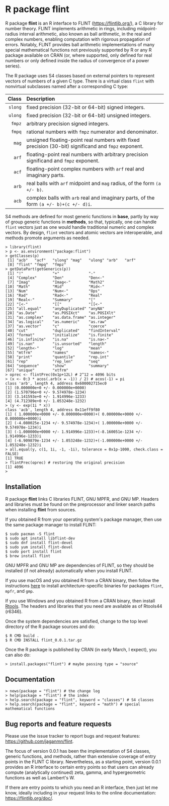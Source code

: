 # R package **flint**

R package **flint** is an R interface to FLINT (https://flintlib.org/),
a C library for number theory.  FLINT implements arithmetic in rings,
including midpoint-radius interval arithmetic, also known as ball
arithmetic, in the real and complex numbers, enabling computation with
rigorous propagation of errors.  Notably, FLINT provides ball arithmetic
implementations of many special mathematical functions not previously
supported by R or any R package available on CRAN (or, where supported,
only defined for real numbers or only defined inside the radius of
convergence of a power series).

The R package uses S4 classes based on external pointers to represent
vectors of numbers of a given C type.  There is a virtual class `flint`
with nonvirtual subclasses named after a corresponding C type:

  Class | Description
   ---: | :---
`slong` | fixed precision (32-bit or 64-bit) signed integers.
`ulong` | fixed precision (32-bit or 64-bit) unsigned integers.
 `fmpz` | arbitrary precision signed integers.
 `fmpq` | rational numbers with `fmpz` numerator and denominator.
  `mag` | unsigned floating-point real numbers with fixed precision (30-bit) significand and `fmpz` exponent.
  `arf` | floating-point real numbers with arbitrary precision significand and `fmpz` exponent.
  `acf` | floating-point complex numbers with `arf` real and imaginary parts.
  `arb` | real balls with `arf` midpoint and `mag` radius, of the form `(a +/- b)`.
  `acb` | complex balls with `arb` real and imaginary parts, of the form `(a +/- b)+(c +/- d)i`.

S4 methods are defined for most generic functions in **base**, partly
by way of group generic functions in **methods**, so that, typically,
one can handle `flint` vectors just as one would handle traditional
numeric and complex vectors.  By design, `flint` vectors and atomic
vectors are interoperable, and methods promote arguments as needed.

```
> library(flint)
> p <- as.environment("package:flint")
> getClasses(p)
 [1] "acb"   "acf"   "slong" "mag"   "ulong" "arb"   "arf"
 [8] "flint" "fmpq"  "fmpz"
> getDataPart(getGenerics(p))
 [1] "!"             "+"             "-"
 [4] "Complex"       "Den"           "Den<-"
 [7] "Imag"          "Imag<-"        "Math2"
[10] "Math"          "Mid"           "Mid<-"
[13] "Num"           "Num<-"         "Ops"
[16] "Rad"           "Rad<-"         "Real"
[19] "Real<-"        "Summary"       "["
[22] "[<-"           "[["            "[[<-"
[25] "all.equal"     "anyDuplicated" "anyNA"
[28] "as.Date"       "as.POSIXct"    "as.POSIXlt"
[31] "as.complex"    "as.data.frame" "as.integer"
[34] "as.logical"    "as.numeric"    "as.raw"
[37] "as.vector"     "c"             "coerce"
[40] "cut"           "duplicated"    "findInterval"
[43] "format"        "initialize"    "is.finite"
[46] "is.infinite"   "is.na"         "is.na<-"
[49] "is.nan"        "is.unsorted"   "length"
[52] "length<-"      "log"           "mean"
[55] "mtfrm"         "names"         "names<-"
[58] "print"         "quantile"      "rep.int"
[61] "rep"           "rep_len"       "seq"
[64] "sequence"      "show"          "summary"
[67] "unique"        "xtfrm"
> oprec <- flintPrec(0x1p+12L) # 2^12 = 4096 bits
> (x <- 0:3 * acos(.arb(x = -1)) / 2) # acos(-1) = pi
class 'arb', length 4, address 0x600002715ec0
[1] (0.000000e+0 +/- 0.000000e+0000)
[2] (1.570796e+0 +/- 9.574978e-1234)
[3] (3.141593e+0 +/- 1.914996e-1233)
[4] (4.712389e+0 +/- 1.053248e-1232)
> (y <- exp(1i * x))
class 'acb', length 4, address 0x11eff9f80
[1] ( 1.000000e+0000 +/- 0.000000e+0000)+( 0.000000e+0000 +/- 0.000000e+0000)i
[2] (-4.080025e-1234 +/- 9.574978e-1234)+( 1.000000e+0000 +/- 9.574978e-1234)i
[3] (-1.000000e+0000 +/- 1.914996e-1233)+(-8.160051e-1234 +/- 1.914996e-1233)i
[4] (-6.909879e-1234 +/- 1.053248e-1232)+(-1.000000e+0000 +/- 1.053248e-1232)i
> all.equal(y, c(1, 1i, -1, -1i), tolerance = 0x1p-1000, check.class = FALSE)
[1] TRUE
> flintPrec(oprec) # restoring the original precision
[1] 4096
>
```

## Installation

R package **flint** links C libraries FLINT, GNU MPFR, and GNU MP.
Headers and libraries must be found on the preprocessor and linker
search paths when installing **flint** from sources.

If you obtained R from your operating system's package manager, then
use the same package manager to install FLINT:

```
$ sudo pacman -S flint
$ sudo apt install libflint-dev
$ sudo dnf install flint-devel
$ sudo yum install flint-devel
$ sudo port install flint
$ brew install flint
```

GNU MPFR and GNU MP are dependencies of FLINT, so they should be
installed (if not already) automatically when you install FLINT.

If you use macOS and you obtained R from a CRAN binary, then follow the
instructions [here](https://mac.r-project.org/bin/) to install
architecture-specific binaries for packages `flint`, `mpfr`, and `gmp`.

If you use Windows and you obtained R from a CRAN binary, then install
[Rtools](https://cran.r-project.org/bin/windows/Rtools/).  The headers
and libraries that you need are available as of Rtools44 (r6346).

Once the system dependencies are satisfied, change to the top level
directory of the R package sources and do:

```
$ R CMD build .
$ R CMD INSTALL flint_0.0.1.tar.gz
```

Once the R package is published by CRAN (in early March, I expect),
you can also do:

```
> install.packages("flint") # maybe passing type = "source"
```

## Documentation

```
> news(package = "flint") # the change log
> help(package = "flint") # the index
> help.search(package = "flint", keyword = "classes") # S4 classes
> help.search(package = "flint", keyword = "math") # special mathematical functions
```

## Bug reports and feature requests

Please use the issue tracker to report bugs and request features:
https://github.com/jaganmn/flint.

The focus of version 0.0.1 has been the implementation of S4 classes,
generic functions, and methods, rather than extensive coverage of entry
points in the FLINT C library.  Nevertheless, as a starting point,
version 0.0.1 provides an R interface to certain entry points so that
users can already compute (analytically continued) zeta, gamma, and
hypergeometric functions as well as Lambert's W.

If there are entry points to which you need an R interface, then just
let me know, ideally including in your request links to the online
documentation: https://flintlib.org/doc/.
